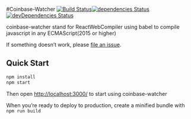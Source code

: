 #Coinbase-Watcher [![Build Status](https://travis-ci.org/FabienGreard/coinbase-watcher.svg?branch=master)](https://travis-ci.org/FabienGreard/coinbase-watcher)[![dependencies Status](https://david-dm.org/FabienGreard/coinbase-watcher/status.svg)](https://david-dm.org/FabienGreard/coinbase-watcher)[![devDependencies Status](https://david-dm.org/FabienGreard/coinbase-watcher/dev-status.svg)](https://david-dm.org/FabienGreard/coinbase-watcher?type=dev)

coinbase-watcher stand for ReactWebCompiler using babel to compile javascript in any ECMAScript(2015 or higher)

If something doesn’t work, please [file an issue](https://github.com/FabienGreard/coinbase-watcher/issues/new).

## Quick Start

```sh
npm install
npm start
```

Then open [http://localhost:3000/](http://localhost:3000/) to start using coinbase-watcher

When you’re ready to deploy to production, create a minified bundle with `npm run build`
